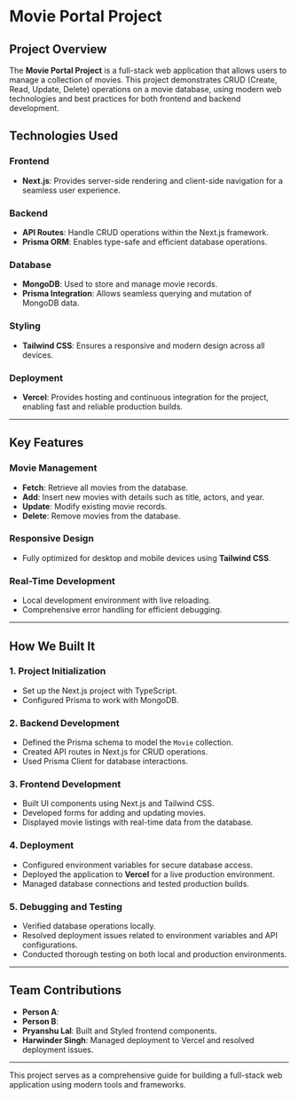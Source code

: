 # **Movie Portal Project**

## **Project Overview**

The **Movie Portal Project** is a full-stack web application that allows users to manage a collection of movies. This project demonstrates CRUD (Create, Read, Update, Delete) operations on a movie database, using modern web technologies and best practices for both frontend and backend development.

## **Technologies Used**

### **Frontend**  
- **Next.js**: Provides server-side rendering and client-side navigation for a seamless user experience.

### **Backend**  
- **API Routes**: Handle CRUD operations within the Next.js framework.  
- **Prisma ORM**: Enables type-safe and efficient database operations.

### **Database**  
- **MongoDB**: Used to store and manage movie records.  
- **Prisma Integration**: Allows seamless querying and mutation of MongoDB data.

### **Styling**  
- **Tailwind CSS**: Ensures a responsive and modern design across all devices.

### **Deployment**  
- **Vercel**: Provides hosting and continuous integration for the project, enabling fast and reliable production builds.

---

## **Key Features**

### **Movie Management**
- **Fetch**: Retrieve all movies from the database.
- **Add**: Insert new movies with details such as title, actors, and year.
- **Update**: Modify existing movie records.
- **Delete**: Remove movies from the database.

### **Responsive Design**
- Fully optimized for desktop and mobile devices using **Tailwind CSS**.

### **Real-Time Development**
- Local development environment with live reloading.
- Comprehensive error handling for efficient debugging.

---

## **How We Built It**

### **1. Project Initialization**
- Set up the Next.js project with TypeScript.
- Configured Prisma to work with MongoDB.

### **2. Backend Development**
- Defined the Prisma schema to model the `Movie` collection.
- Created API routes in Next.js for CRUD operations.
- Used Prisma Client for database interactions.

### **3. Frontend Development**
- Built UI components using Next.js and Tailwind CSS.
- Developed forms for adding and updating movies.
- Displayed movie listings with real-time data from the database.

### **4. Deployment**
- Configured environment variables for secure database access.
- Deployed the application to **Vercel** for a live production environment.
- Managed database connections and tested production builds.

### **5. Debugging and Testing**
- Verified database operations locally.
- Resolved deployment issues related to environment variables and API configurations.
- Conducted thorough testing on both local and production environments.

---

## **Team Contributions**

- **Person A**: 
- **Person B**:
- **Pryanshu Lal**: Built and Styled frontend components.
- **Harwinder Singh**: Managed deployment to Vercel and resolved deployment issues.

---

This project serves as a comprehensive guide for building a full-stack web application using modern tools and frameworks.
